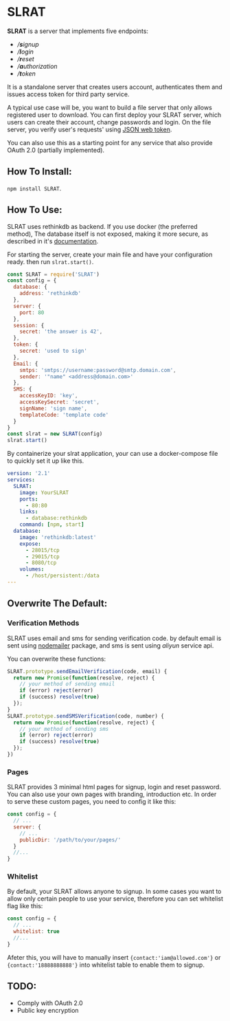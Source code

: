 # SLRAT
**SLRAT** is a server that implements five endpoints:
* _/**s**ignup_
* _/**l**ogin_
* _/**r**eset_
* _/**a**uthorization_
* _/**t**oken_

It is a standalone server that creates users account, authenticates them and issues access token for third party service.

A typical use case will be, you want to build a file server that only allows registered user to download. You can first deploy your SLRAT server, which users can create their account, change passwords and login. On the file server, you verify user's requests' using [JSON web token].

You can also use this as a starting point for any service that also provide OAuth 2.0 (partially implemented).

## How To Install:
`npm install SLRAT`.

## How To Use:
SLRAT uses rethinkdb as backend. If you use docker (the preferred method), The database itself is not exposed, making it more secure, as described in it's [documentation].

For starting the server, create your main file and have your configuration ready. then run ```slrat.start()```.

```javascript
const SLRAT = require('SLRAT')
const config = {
  database: {
    address: 'rethinkdb'
  },
  server: {
    port: 80
  },
  session: {
    secret: 'the answer is 42',
  },
  token: {
    secret: 'used to sign'
  },
  Email: {
    smtps: 'smtps://username:password@smtp.domain.com',
    sender: '"name" <address@domain.com>'
  },
  SMS: {
    accessKeyID: 'key',
    accessKeySecret: 'secret',
    signName: 'sign name',
    templateCode: 'template code'
  }
}
const slrat = new SLRAT(config)
slrat.start()
```

By containerize your slrat application, your can use a docker-compose file to quickly set it up like this.

```yml
version: '2.1'
services:
  SLRAT:
    image: YourSLRAT
    ports:
      - 80:80
    links:
      - database:rethinkdb
    command: [npm, start]
  database:
    image: 'rethinkdb:latest'
    expose:
      - 28015/tcp
      - 29015/tcp
      - 8080/tcp
    volumes:
      - /host/persistent:/data
---
```

## Overwrite The Default:

### Verification Methods
SLRAT uses email and sms for sending verification code. by default email is sent using [nodemailer] package, and sms is sent using _aliyun_ service api.

You can overwrite these functions:
```javascript
SLRAT.prototype.sendEmailVerification(code, email) {
  return new Promise(function(resolve, reject) {
    // your method of sending email
    if (error) reject(error)
    if (success) resolve(true)
  });
}
SLRAT.prototype.sendSMSVerification(code, number) {
  return new Promise(function(resolve, reject) {
    // your method of sending sms
    if (error) reject(error)
    if (success) resolve(true)
  });
})
```
### Pages
SLRAT provides 3 minimal html pages for signup, login and reset password. You can also use your own pages with branding, introduction etc. In order to serve these custom pages, you need to config it like this:
```javascript
const config = {
  // ...
  server: {
    // ...
    publicDir: '/path/to/your/pages/'
  }
  //...
}
```

### Whitelist
By default, your SLRAT allows anyone to signup. In some cases you want to allow only certain people to use your service, therefore you can set whitelist flag like this:
```javascript
const config = {
  // ...
  whitelist: true
  //...
}
```
Afeter this, you will have to manually insert ```{contact:'iam@allowed.com'}``` or ```{contact:'18888888888'}``` into whitelist table to enable them to signup.

## TODO:
  * Comply with OAuth 2.0
  * Public key encryption

[JSON web token]:(https://jwt.io)
[documentation]:(https://hub.docker.com/_/rethinkdb/)
[nodemailer]:(https://github.com/nodemailer/nodemailer)
